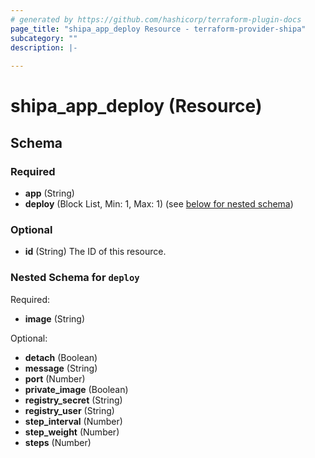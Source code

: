 ```yaml
---
# generated by https://github.com/hashicorp/terraform-plugin-docs
page_title: "shipa_app_deploy Resource - terraform-provider-shipa"
subcategory: ""
description: |-
  
---
```


# shipa_app_deploy (Resource)





<!-- schema generated by tfplugindocs -->
## Schema

### Required

- **app** (String)
- **deploy** (Block List, Min: 1, Max: 1) (see [below for nested schema](#nestedblock--deploy))

### Optional

- **id** (String) The ID of this resource.

<a id="nestedblock--deploy"></a>
### Nested Schema for `deploy`

Required:

- **image** (String)

Optional:

- **detach** (Boolean)
- **message** (String)
- **port** (Number)
- **private_image** (Boolean)
- **registry_secret** (String)
- **registry_user** (String)
- **step_interval** (Number)
- **step_weight** (Number)
- **steps** (Number)


